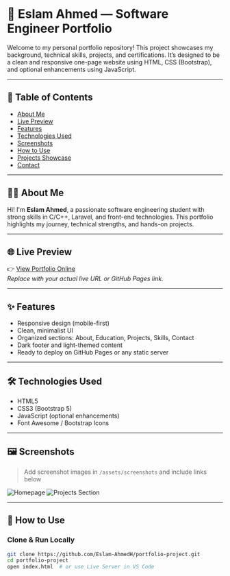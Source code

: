 # 💼 Eslam Ahmed — Software Engineer Portfolio

Welcome to my personal portfolio repository! This project showcases my background, technical skills, projects, and certifications. It’s designed to be a clean and responsive one-page website using HTML, CSS (Bootstrap), and optional enhancements using JavaScript.

---

## 📌 Table of Contents

- [About Me](#about-me)
- [Live Preview](#live-preview)
- [Features](#features)
- [Technologies Used](#technologies-used)
- [Screenshots](#screenshots)
- [How to Use](#how-to-use)
- [Projects Showcase](#projects-showcase)
- [Contact](#contact)

---

## 🧑‍💻 About Me

Hi! I'm **Eslam Ahmed**, a passionate software engineering student with strong skills in C/C++, Laravel, and front-end technologies. This portfolio highlights my journey, technical strengths, and hands-on projects.

---

## 🌐 Live Preview

👉 [View Portfolio Online](https://your-portfolio-link.com)  
_Replace with your actual live URL or GitHub Pages link._

---

## ✨ Features

- Responsive design (mobile-first)
- Clean, minimalist UI
- Organized sections: About, Education, Projects, Skills, Contact
- Dark footer and light-themed content
- Ready to deploy on GitHub Pages or any static server

---

## 🛠 Technologies Used

- HTML5
- CSS3 (Bootstrap 5)
- JavaScript (optional enhancements)
- Font Awesome / Bootstrap Icons

---

## 🖼 Screenshots

> Add screenshot images in `/assets/screenshots` and include links below

![Homepage](assets/screenshots/homepage.png)
![Projects Section](assets/screenshots/projects.png)

---

## 🚀 How to Use

### Clone & Run Locally

```bash
git clone https://github.com/Eslam-AhmedH/portfolio-project.git
cd portfolio-project
open index.html  # or use Live Server in VS Code
